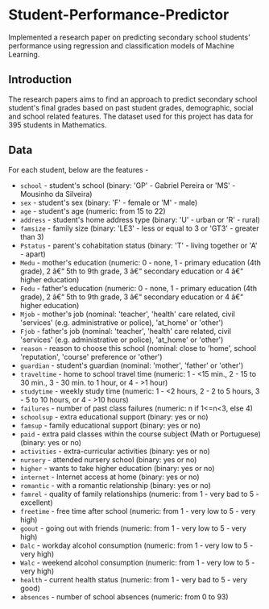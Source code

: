 # Student-Performance-Predictor

Implemented a research paper on predicting secondary school students' performance using regression and classification models of Machine Learning.

## Introduction
The research papers aims to find an approach to predict secondary school student's final grades based on past student grades, demographic, social and school related features. The dataset used for this project has data for 395 students in Mathematics.

## Data
For each student, below are the features -

- `school` - student's school (binary: 'GP' - Gabriel Pereira or 'MS' - Mousinho da Silveira)
- `sex` - student's sex (binary: 'F' - female or 'M' - male)
- `age` - student's age (numeric: from 15 to 22)
- `address` - student's home address type (binary: 'U' - urban or 'R' - rural)
- `famsize` - family size (binary: 'LE3' - less or equal to 3 or 'GT3' - greater than 3)
- `Pstatus` - parent's cohabitation status (binary: 'T' - living together or 'A' - apart)
- `Medu` - mother's education (numeric: 0 - none,  1 - primary education (4th grade), 2 â€“ 5th to 9th grade, 3 â€“ secondary education or 4 â€“ higher education)
- `Fedu` - father's education (numeric: 0 - none,  1 - primary education (4th grade), 2 â€“ 5th to 9th grade, 3 â€“ secondary education or 4 â€“ higher education)
- `Mjob` - mother's job (nominal: 'teacher', 'health' care related, civil 'services' (e.g. administrative or police), 'at_home' or 'other')
- `Fjob` - father's job (nominal: 'teacher', 'health' care related, civil 'services' (e.g. administrative or police), 'at_home' or 'other')
- `reason` - reason to choose this school (nominal: close to 'home', school 'reputation', 'course' preference or 'other')
- `guardian` - student's guardian (nominal: 'mother', 'father' or 'other')
- `traveltime` - home to school travel time (numeric: 1 - <15 min., 2 - 15 to 30 min., 3 - 30 min. to 1 hour, or 4 - >1 hour)
- `studytime` - weekly study time (numeric: 1 - <2 hours, 2 - 2 to 5 hours, 3 - 5 to 10 hours, or 4 - >10 hours)
- `failures` - number of past class failures (numeric: n if 1<=n<3, else 4)
- `schoolsup` - extra educational support (binary: yes or no)
- `famsup` - family educational support (binary: yes or no)
- `paid` - extra paid classes within the course subject (Math or Portuguese) (binary: yes or no)
- `activities` - extra-curricular activities (binary: yes or no)
- `nursery` - attended nursery school (binary: yes or no)
- `higher` - wants to take higher education (binary: yes or no)
- `internet` - Internet access at home (binary: yes or no)
- `romantic` - with a romantic relationship (binary: yes or no)
- `famrel` - quality of family relationships (numeric: from 1 - very bad to 5 - excellent)
- `freetime` - free time after school (numeric: from 1 - very low to 5 - very high)
- `goout` - going out with friends (numeric: from 1 - very low to 5 - very high)
- `Dalc` - workday alcohol consumption (numeric: from 1 - very low to 5 - very high)
- `Walc` - weekend alcohol consumption (numeric: from 1 - very low to 5 - very high)
- `health` - current health status (numeric: from 1 - very bad to 5 - very good)
- `absences` - number of school absences (numeric: from 0 to 93)
